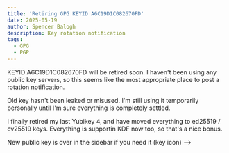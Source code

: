 ```yaml
---
title: 'Retiring GPG KEYID A6C19D1C082670FD'
date: 2025-05-19
author: Spencer Balogh
description: Key rotation notification
tags:
  - GPG
  - PGP
---
```


KEYID A6C19D1C082670FD will be retired soon. I haven't been using any public key servers, so this seems like the most appropriate place to post a rotation notification.

Old key hasn't been leaked or misused. I'm still using it temporarily personally until I'm sure everything is completely settled.

I finally retired my last Yubikey 4, and have moved everything to ed25519 / cv25519 keys. Everything is supportin KDF now too, so that's a nice bonus.

New public key is over in the sidebar if you need it (key icon) -->

